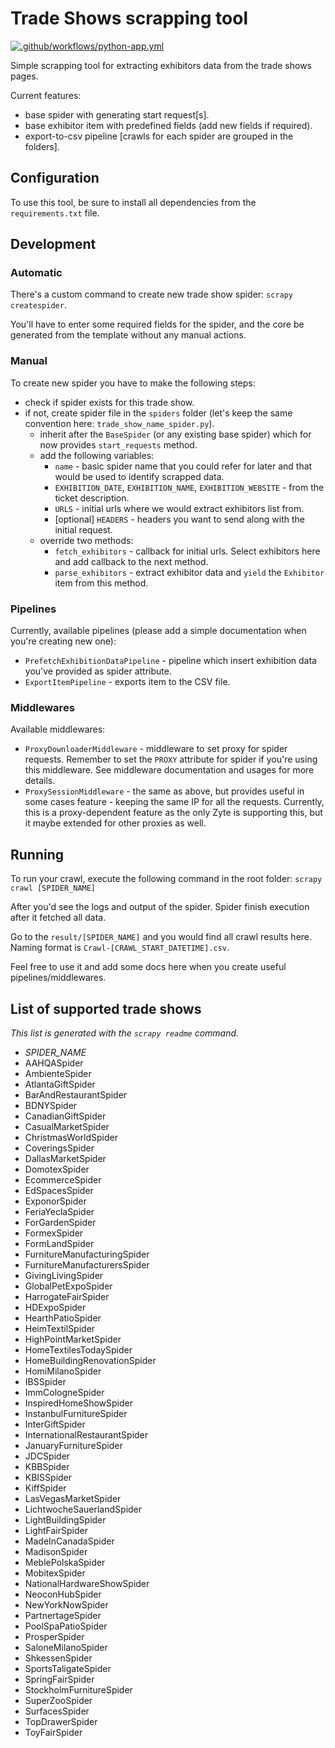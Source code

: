 # Trade Shows scrapping tool

[![.github/workflows/python-app.yml](https://github.com/daniktl/tradeshows-scrape/actions/workflows/python-app.yml/badge.svg)](https://github.com/daniktl/tradeshows-scrape/actions/workflows/python-app.yml)


Simple scrapping tool for extracting exhibitors data from the trade shows pages.

Current features:
* base spider with generating start request[s].
* base exhibitor item with predefined fields (add new fields if required).
* export-to-csv pipeline [crawls for each spider are grouped in the folders].


## Configuration

To use this tool, be sure to install all dependencies from the `requirements.txt` file.

## Development

### Automatic

There's a custom command to create new trade show spider: `scrapy createspider`.

You'll have to enter some required fields for the spider, and the core be generated from the template without any manual actions.

### Manual

To create new spider you have to make the following steps:

* check if spider exists for this trade show.
* if not, create spider file in the `spiders` folder (let's keep the same convention here: `trade_show_name_spider.py`).
  * inherit after the `BaseSpider` (or any existing base spider) which for now provides `start_requests` method.
  * add the following variables:
    * `name` - basic spider name that you could refer for later and that would be used to identify scrapped data.
    * `EXHIBITION_DATE`, `EXHIBITION_NAME`, `EXHIBITION_WEBSITE` - from the ticket description.
    * `URLS` - initial urls where we would extract exhibitors list from.
    * [optional] `HEADERS` - headers you want to send along with the initial request.
  * override two methods:
    * `fetch_exhibitors` - callback for initial urls. Select exhibitors here and add callback to the next method.
    * `parse_exhibitors` - extract exhibitor data and `yield` the `Exhibitor` item from this method.

### Pipelines
Currently, available pipelines (please add a simple documentation when you're creating new one):
* `PrefetchExhibitionDataPipeline` - pipeline which insert exhibition data you've provided as spider attribute.
* `ExportItemPipeline` - exports item to the CSV file.

### Middlewares
Available middlewares:
* `ProxyDownloaderMiddleware` - middleware to set proxy for spider requests.
  Remember to set the `PROXY` attribute for spider if you're using this middleware.
  See middleware documentation and usages for more details.
* `ProxySessionMiddleware` - the same as above, but provides useful in some cases feature - keeping the same IP for all the requests.
  Currently, this is a proxy-dependent feature as the only Zyte is supporting this, but it maybe extended for other proxies as well.

## Running

To run your crawl, execute the following command in the root folder: `scrapy crawl [SPIDER_NAME]`

After you'd see the logs and output of the spider. Spider finish execution after it fetched all data.

Go to the `result/[SPIDER_NAME]` and you would find all crawl results here. Naming format is `Crawl-[CRAWL_START_DATETIME].csv`.

Feel free to use it and add some docs here when you create useful pipelines/middlewares.

## List of supported trade shows

_This list is generated with the `scrapy readme` command._

- _SPIDER_NAME_
- AAHQASpider
- AmbienteSpider
- AtlantaGiftSpider
- BarAndRestaurantSpider
- BDNYSpider
- CanadianGiftSpider
- CasualMarketSpider
- ChristmasWorldSpider
- CoveringsSpider
- DallasMarketSpider
- DomotexSpider
- EcommerceSpider
- EdSpacesSpider
- ExponorSpider
- FeriaYeclaSpider
- ForGardenSpider
- FormexSpider
- FormLandSpider
- FurnitureManufacturingSpider
- FurnitureManufacturersSpider
- GivingLivingSpider
- GlobalPetExpoSpider
- HarrogateFairSpider
- HDExpoSpider
- HearthPatioSpider
- HeimTextilSpider
- HighPointMarketSpider
- HomeTextilesTodaySpider
- HomeBuildingRenovationSpider
- HomiMilanoSpider
- IBSSpider
- ImmCologneSpider
- InspiredHomeShowSpider
- InstanbulFurnitureSpider
- InterGiftSpider
- InternationalRestaurantSpider
- JanuaryFurnitureSpider
- JDCSpider
- KBBSpider
- KBISSpider
- KiffSpider
- LasVegasMarketSpider
- LichtwocheSauerlandSpider
- LightBuildingSpider
- LightFairSpider
- MadeInCanadaSpider
- MadisonSpider
- MeblePolskaSpider
- MobitexSpider
- NationalHardwareShowSpider
- NeoconHubSpider
- NewYorkNowSpider
- PartnertageSpider
- PoolSpaPatioSpider
- ProsperSpider
- SaloneMilanoSpider
- ShkessenSpider
- SportsTaligateSpider
- SpringFairSpider
- StockholmFurnitureSpider
- SuperZooSpider
- SurfacesSpider
- TopDrawerSpider
- ToyFairSpider